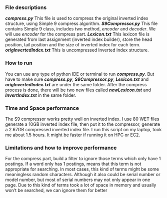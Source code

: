 ### File descriptions
***compress.py***
This file is used to compress the original inverted index structure, using Simple 9 compress algorithm.
***S9Compressor.py***
This file contains Simple 9 class, includes two method, *encoder* and *decoder*. We will use *encoder* for the compress part.
***Lexicon.txt***
This lexicon file is generated from last assignment (inverted index builder), store the head position, tail position and the size of inverted index for each term.
***origInvertedIndex.txt***
This is uncompressed Inverted index structure.
### How to run
You can use any type of python IDE or terminal to run ***compress.py***. But have to make sure ***compress.py***, ***S9Compressor.py***, ***Lexicon.txt*** and ***origInvertedIndex.txt*** are under the same folder.
After the compress process is done, there will be two new files called ***newLexicon.txt*** and ***InvertIndex.txt*** in the same folder.
### Time and Space performance
The S9 compressor works pretty well on inverted index. I use 80 WET files generate a 10GB inverted index file, then put it to the compressor, generate a 2.67GB compressed inverted index file.
I run this script on my laptop, took me about 1.5 hours. It might be faster if running it on HPC or EC2.
### Limitations and how to improve performance
For the compress part, build a filter to ignore those terms which only have 1 postings. If a word only has 1 postings, means that this term is not appropriate for searching. In most cases, this kind of terms might be some meaningless random characters. Although it also could be serial number or model number, but most of serial numbers may not only appear in one page.
Due to this kind of terms took a lot of space in memory and usually won’t be searched, we can ignore them for better 